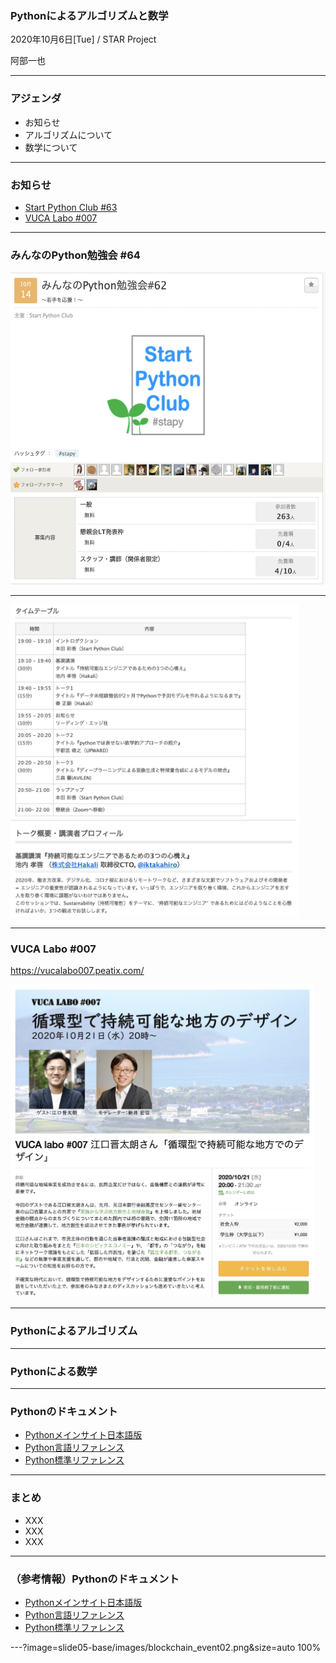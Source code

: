### Pythonによるアルゴリズムと数学

2020年10月6日[Tue] / STAR Project

阿部一也

---

### アジェンダ

* お知らせ
* アルゴリズムについて
* 数学について

---

### お知らせ

* [Start Python Club #63](https://startpython.connpass.com/)
* [VUCA Labo #007](https://startpython.connpass.com/)

---

### みんなのPython勉強会 #64

<img src="/slide05-base/images/stapy_64_1.png" height="500">

---

<img src="/slide05-base/images/stapy_64_2.png" height="500">

---

### VUCA Labo #007

https://vucalabo007.peatix.com/

<img src="slide05-base/images/vucalabo_007.jpg" height="500">

---

### Pythonによるアルゴリズム

---

### Pythonによる数学

---

### Pythonのドキュメント

* [Pythonメインサイト日本語版](https://www.python.jp/)
* [Python言語リファレンス](https://docs.python.org/ja/3/reference/index.html)
* [Python標準リファレンス](https://docs.python.org/ja/3/library/)

---

### まとめ

* XXX
* XXX
* XXX

---

### （参考情報）Pythonのドキュメント

* [Pythonメインサイト日本語版](https://www.python.jp/)
* [Python言語リファレンス](https://docs.python.org/ja/3/reference/index.html)
* [Python標準リファレンス](https://docs.python.org/ja/3/library/)

---?image=slide05-base/images/blockchain_event02.png&size=auto 100%
